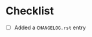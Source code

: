 <!-- ⚠️ This is an open-source repository. Do not share sensitive information. -->

<!--
Thank you for pull request.
Below are a few things we ask you kindly to self-check before getting a review. Remove checks that are not relevant.
-->

# Checklist

* [ ] Added a `CHANGELOG.rst` entry
